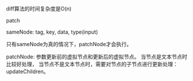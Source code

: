 diff算法的时间复杂度是O(n)

patch

sameNode: tag, key, data, type(input)

只有sameNode为真的情况下，patchNode才会执行。

patchNode: 参数更新前的虚拟节点和更新后的虚拟节点。
当节点是文本节点时比较好处理，
当节点不是文本节点时，需要对节点的子节点进行更新处理：updateChildren。
